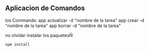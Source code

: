 ## Aplicacion de Comandos

los Commands:
  app actualizar  -d "nombre de la tarea" 
  app crear       -d "nombre de la tarea"
  app borrar      -d "nombre de la tarea"

  no olvidar instalar los paquetesÑ

  ```
  npm install
  ```
